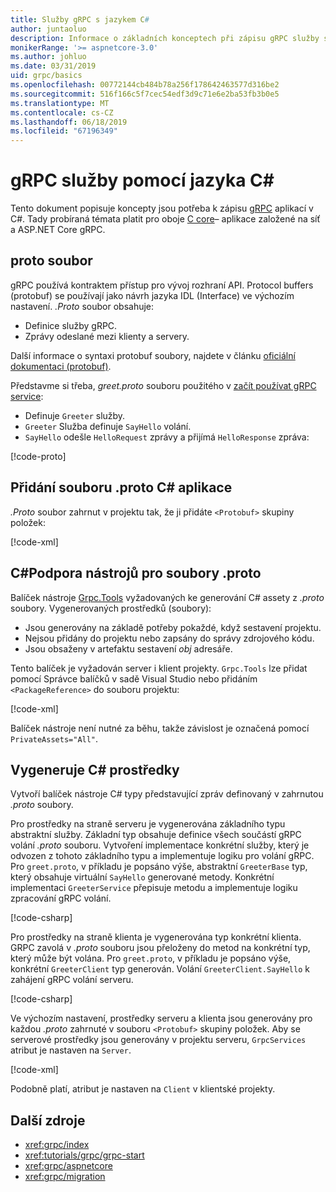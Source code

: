 ```yaml
---
title: Služby gRPC s jazykem C#
author: juntaoluo
description: Informace o základních konceptech při zápisu gRPC služby s C#.
monikerRange: '>= aspnetcore-3.0'
ms.author: johluo
ms.date: 03/31/2019
uid: grpc/basics
ms.openlocfilehash: 00772144cb484b78a256f178642463577d316be2
ms.sourcegitcommit: 516f166c5f7cec54edf3d9c71e6e2ba53fb3b0e5
ms.translationtype: MT
ms.contentlocale: cs-CZ
ms.lasthandoff: 06/18/2019
ms.locfileid: "67196349"
---
```

# <a name="grpc-services-with-c"></a>gRPC služby pomocí jazyka C\#

Tento dokument popisuje koncepty jsou potřeba k zápisu [gRPC](https://grpc.io/docs/guides/) aplikací v C#. Tady probíraná témata platit pro oboje [C core](https://grpc.io/blog/grpc-stacks)– aplikace založené na síť a ASP.NET Core gRPC.

## <a name="proto-file"></a>proto soubor

gRPC používá kontraktem přístup pro vývoj rozhraní API. Protocol buffers (protobuf) se používají jako návrh jazyka IDL (Interface) ve výchozím nastavení. *.Proto* soubor obsahuje:

* Definice služby gRPC.
* Zprávy odeslané mezi klienty a servery.

Další informace o syntaxi protobuf soubory, najdete v článku [oficiální dokumentaci (protobuf)](https://developers.google.com/protocol-buffers/docs/proto3).

Představme si třeba, *greet.proto* souboru použitého v [začít používat gRPC service](xref:tutorials/grpc/grpc-start):

* Definuje `Greeter` služby.
* `Greeter` Služba definuje `SayHello` volání.
* `SayHello` odešle `HelloRequest` zprávy a přijímá `HelloResponse` zpráva:

[!code-proto[](~/tutorials//grpc/grpc-start/sample/GrpcGreeter/Protos/greet.proto)]

## <a name="add-a-proto-file-to-a-c-app"></a>Přidání souboru .proto C\# aplikace

*.Proto* soubor zahrnut v projektu tak, že ji přidáte `<Protobuf>` skupiny položek:

[!code-xml[](~/tutorials/grpc/grpc-start/sample/GrpcGreeter/GrpcGreeter.csproj?highlight=2&range=7-9)]

## <a name="c-tooling-support-for-proto-files"></a>C#Podpora nástrojů pro soubory .proto

Balíček nástroje [Grpc.Tools](https://www.nuget.org/packages/Grpc.Tools/) vyžadovaných ke generování C# assety z *.proto* soubory. Vygenerovaných prostředků (soubory):

* Jsou generovány na základě potřeby pokaždé, když sestavení projektu.
* Nejsou přidány do projektu nebo zapsány do správy zdrojového kódu.
* Jsou obsaženy v artefaktu sestavení *obj* adresáře.

Tento balíček je vyžadován server i klient projekty. `Grpc.Tools` lze přidat pomocí Správce balíčků v sadě Visual Studio nebo přidáním `<PackageReference>` do souboru projektu:

[!code-xml[](~/tutorials/grpc/grpc-start/sample/GrpcGreeter/GrpcGreeter.csproj?highlight=1&range=15)]

Balíček nástroje není nutné za běhu, takže závislost je označená pomocí `PrivateAssets="All"`.

## <a name="generated-c-assets"></a>Vygeneruje C# prostředky

Vytvoří balíček nástroje C# typy představující zpráv definovaný v zahrnutou *.proto* soubory.

Pro prostředky na straně serveru je vygenerována základního typu abstraktní služby. Základní typ obsahuje definice všech součástí gRPC volání *.proto* souboru. Vytvoření implementace konkrétní služby, který je odvozen z tohoto základního typu a implementuje logiku pro volání gRPC. Pro `greet.proto`, v příkladu je popsáno výše, abstraktní `GreeterBase` typ, který obsahuje virtuální `SayHello` generované metody. Konkrétní implementaci `GreeterService` přepisuje metodu a implementuje logiku zpracování gRPC volání.

[!code-csharp[](~/tutorials//grpc/grpc-start/sample/GrpcGreeter/Services/GreeterService.cs?name=snippet)]

Pro prostředky na straně klienta je vygenerována typ konkrétní klienta. GRPC zavolá v *.proto* souboru jsou přeloženy do metod na konkrétní typ, který může být volána. Pro `greet.proto`, v příkladu je popsáno výše, konkrétní `GreeterClient` typ generován. Volání `GreeterClient.SayHello` k zahájení gRPC volání serveru.

[!code-csharp[](~/tutorials//grpc/grpc-start/sample/GrpcGreeterClient/Program.cs?highlight=5-8&name=snippet)]

Ve výchozím nastavení, prostředky serveru a klienta jsou generovány pro každou *.proto* zahrnuté v souboru `<Protobuf>` skupiny položek. Aby se serverové prostředky jsou generovány v projektu serveru, `GrpcServices` atribut je nastaven na `Server`.

[!code-xml[](~/tutorials//grpc/grpc-start/sample/GrpcGreeter/GrpcGreeter.csproj?highlight=2&range=7-9)]

Podobně platí, atribut je nastaven na `Client` v klientské projekty.

## <a name="additional-resources"></a>Další zdroje

* <xref:grpc/index>
* <xref:tutorials/grpc/grpc-start>
* <xref:grpc/aspnetcore>
* <xref:grpc/migration>
